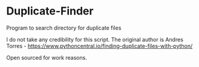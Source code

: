 # Duplicate-Finder
Program to search directory for duplicate files

I do not take any credibility for this script. 
The original author is Andres Torres - https://www.pythoncentral.io/finding-duplicate-files-with-python/ 

Open sourced for work reasons.
